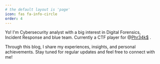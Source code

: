 ```yaml
---
# the default layout is 'page'
icon: fas fa-info-circle
order: 4
---
```


 Yo! I'm Cybersecurity analyst with a big interest in Digital Forensics, Incident Response and blue team. Currently a CTF player for @[Phr34k$](https://phr34ks.xyz/) .

 Through this blog, I share my experiences, insights, and personal achievements. Stay tuned for regular updates and feel free to connect with me!

